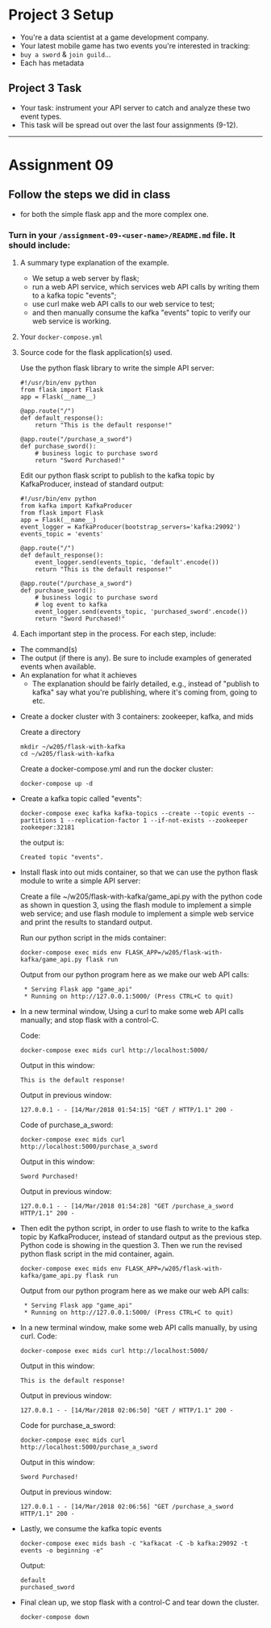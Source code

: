 # Project 3 Setup

- You're a data scientist at a game development company.  
- Your latest mobile game has two events you're interested in tracking:
- `buy a sword` & `join guild`...
- Each has metadata

## Project 3 Task
- Your task: instrument your API server to catch and analyze these two
event types.
- This task will be spread out over the last four assignments (9-12).

---

# Assignment 09

## Follow the steps we did in class
- for both the simple flask app and the more complex one.

### Turn in your `/assignment-09-<user-name>/README.md` file. It should include:
1) A summary type explanation of the example.

   - We setup a web server by flask;
   - run a web API service, which services web API calls by writing them to a kafka topic "events";
   - use curl make web API calls to our web service to test;
   - and then manually consume the kafka "events" topic to verify our web service is working.   

2) Your `docker-compose.yml`

3) Source code for the flask application(s) used.

   Use the python flask library to write the simple API server:
   ```
   #!/usr/bin/env python
   from flask import Flask
   app = Flask(__name__)

   @app.route("/")
   def default_response():
       return "This is the default response!"

   @app.route("/purchase_a_sword")
   def purchase_sword():
       # business logic to purchase sword
       return "Sword Purchased!"
   ```

   Edit our python flask script to publish to the kafka topic by KafkaProducer, instead of standard output:
   ```
   #!/usr/bin/env python
   from kafka import KafkaProducer
   from flask import Flask
   app = Flask(__name__)
   event_logger = KafkaProducer(bootstrap_servers='kafka:29092')
   events_topic = 'events'

   @app.route("/")
   def default_response():
       event_logger.send(events_topic, 'default'.encode())
       return "This is the default response!"

   @app.route("/purchase_a_sword")
   def purchase_sword():
       # business logic to purchase sword
       # log event to kafka
       event_logger.send(events_topic, 'purchased_sword'.encode())
       return "Sword Purchased!"
   ```


4) Each important step in the process. For each step, include:
  * The command(s)
  * The output (if there is any).  Be sure to include examples of generated events when available.
  * An explanation for what it achieves
    * The explanation should be fairly detailed, e.g., instead of "publish to kafka" say what you're publishing, where it's coming from, going to etc.


  - Create a docker cluster with 3 containers: zookeeper, kafka, and mids

    Create a directory
    ```
    mkdir ~/w205/flask-with-kafka
    cd ~/w205/flask-with-kafka
    ```
    Create a docker-compose.yml and run the docker cluster:
    ```
    docker-compose up -d
    ```

  - Create a kafka topic called "events":
    ```
    docker-compose exec kafka kafka-topics --create --topic events --partitions 1 --replication-factor 1 --if-not-exists --zookeeper zookeeper:32181
    ```
    the output is:
    ```
    Created topic "events".
    ```

  - Install flask into out mids container, so that we can use the python flask module to write a simple API server:

    Create a file ~/w205/flask-with-kafka/game_api.py with the python code as shown in question 3, using the flash module to implement a simple web service;
    and use flash module to implement a simple web service and print the results to standard output.

    Run our python script in the mids container:    
    ```
    docker-compose exec mids env FLASK_APP=/w205/flask-with-kafka/game_api.py flask run
    ```
    Output from our python program here as we make our web API calls:
    ```
     * Serving Flask app "game_api"
     * Running on http://127.0.0.1:5000/ (Press CTRL+C to quit)
    ```

  - In a new terminal window, Using a curl to make some web API calls manually; and stop flask with a control-C.

    Code:
    ```
    docker-compose exec mids curl http://localhost:5000/
    ```
    Output in this window:
    ```
    This is the default response!
    ```
    Output in previous window:
    ```
    127.0.0.1 - - [14/Mar/2018 01:54:15] "GET / HTTP/1.1" 200 -
    ```

    Code of purchase_a_sword:
    ```
    docker-compose exec mids curl http://localhost:5000/purchase_a_sword
    ```
    Output in this window:
    ```
    Sword Purchased!
    ```
    Output in previous window:
    ```
    127.0.0.1 - - [14/Mar/2018 01:54:28] "GET /purchase_a_sword HTTP/1.1" 200 -
    ```

  - Then edit the python script, in order to use flash to write to the kafka topic by KafkaProducer, instead of standard output as the previous step.
    Python code is showing in the question 3.
    Then we run the revised python flask script in the mid container, again.
    ```
    docker-compose exec mids env FLASK_APP=/w205/flask-with-kafka/game_api.py flask run
    ```
    Output from our python program here as we make our web API calls:
    ```
     * Serving Flask app "game_api"
     * Running on http://127.0.0.1:5000/ (Press CTRL+C to quit)
    ```

  - In a new terminal window, make some web API calls manually, by using curl.
    Code:
    ```
    docker-compose exec mids curl http://localhost:5000/
    ```
    Output in this window:
    ```
    This is the default response!
    ```
    Output in previous window:
    ```
    127.0.0.1 - - [14/Mar/2018 02:06:50] "GET / HTTP/1.1" 200 -
    ```

    Code for purchase_a_sword:
    ```
    docker-compose exec mids curl http://localhost:5000/purchase_a_sword
    ```
    Output in this window:
    ```
    Sword Purchased!
    ```
    Output in previous window:
    ```
    127.0.0.1 - - [14/Mar/2018 02:06:56] "GET /purchase_a_sword HTTP/1.1" 200 -
    ```

  - Lastly, we consume the kafka topic events
    ```
    docker-compose exec mids bash -c "kafkacat -C -b kafka:29092 -t events -o beginning -e"
    ```
    Output:
    ```
    default
    purchased_sword
    ```

  - Final clean up, we stop flask with a control-C and tear down the cluster.
    ```
    docker-compose down
    ```
